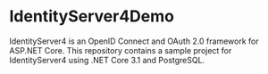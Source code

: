 # IdentityServer4Demo
IdentityServer4 is an OpenID Connect and OAuth 2.0 framework for ASP.NET Core. This repository contains a sample project for IdentityServer4 using .NET Core 3.1 and PostgreSQL. 
